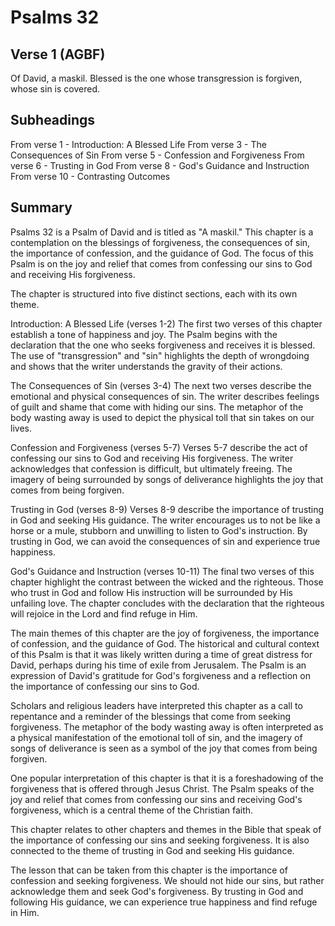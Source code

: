 # Psalms 32

## Verse 1 (AGBF)

Of David, a maskil. Blessed is the one whose transgression is forgiven, whose sin is covered.

## Subheadings

From verse 1 - Introduction: A Blessed Life
From verse 3 - The Consequences of Sin
From verse 5 - Confession and Forgiveness
From verse 6 - Trusting in God
From verse 8 - God's Guidance and Instruction
From verse 10 - Contrasting Outcomes

## Summary

Psalms 32 is a Psalm of David and is titled as "A maskil." This chapter is a contemplation on the blessings of forgiveness, the consequences of sin, the importance of confession, and the guidance of God. The focus of this Psalm is on the joy and relief that comes from confessing our sins to God and receiving His forgiveness.

The chapter is structured into five distinct sections, each with its own theme. 

Introduction: A Blessed Life (verses 1-2)
The first two verses of this chapter establish a tone of happiness and joy. The Psalm begins with the declaration that the one who seeks forgiveness and receives it is blessed. The use of "transgression" and "sin" highlights the depth of wrongdoing and shows that the writer understands the gravity of their actions. 

The Consequences of Sin (verses 3-4)
The next two verses describe the emotional and physical consequences of sin. The writer describes feelings of guilt and shame that come with hiding our sins. The metaphor of the body wasting away is used to depict the physical toll that sin takes on our lives. 

Confession and Forgiveness (verses 5-7)
Verses 5-7 describe the act of confessing our sins to God and receiving His forgiveness. The writer acknowledges that confession is difficult, but ultimately freeing. The imagery of being surrounded by songs of deliverance highlights the joy that comes from being forgiven. 

Trusting in God (verses 8-9)
Verses 8-9 describe the importance of trusting in God and seeking His guidance. The writer encourages us to not be like a horse or a mule, stubborn and unwilling to listen to God's instruction. By trusting in God, we can avoid the consequences of sin and experience true happiness. 

God's Guidance and Instruction (verses 10-11)
The final two verses of this chapter highlight the contrast between the wicked and the righteous. Those who trust in God and follow His instruction will be surrounded by His unfailing love. The chapter concludes with the declaration that the righteous will rejoice in the Lord and find refuge in Him. 

The main themes of this chapter are the joy of forgiveness, the importance of confession, and the guidance of God. The historical and cultural context of this Psalm is that it was likely written during a time of great distress for David, perhaps during his time of exile from Jerusalem. The Psalm is an expression of David's gratitude for God's forgiveness and a reflection on the importance of confessing our sins to God.

Scholars and religious leaders have interpreted this chapter as a call to repentance and a reminder of the blessings that come from seeking forgiveness. The metaphor of the body wasting away is often interpreted as a physical manifestation of the emotional toll of sin, and the imagery of songs of deliverance is seen as a symbol of the joy that comes from being forgiven.

One popular interpretation of this chapter is that it is a foreshadowing of the forgiveness that is offered through Jesus Christ. The Psalm speaks of the joy and relief that comes from confessing our sins and receiving God's forgiveness, which is a central theme of the Christian faith.

This chapter relates to other chapters and themes in the Bible that speak of the importance of confessing our sins and seeking forgiveness. It is also connected to the theme of trusting in God and seeking His guidance.

The lesson that can be taken from this chapter is the importance of confession and seeking forgiveness. We should not hide our sins, but rather acknowledge them and seek God's forgiveness. By trusting in God and following His guidance, we can experience true happiness and find refuge in Him.